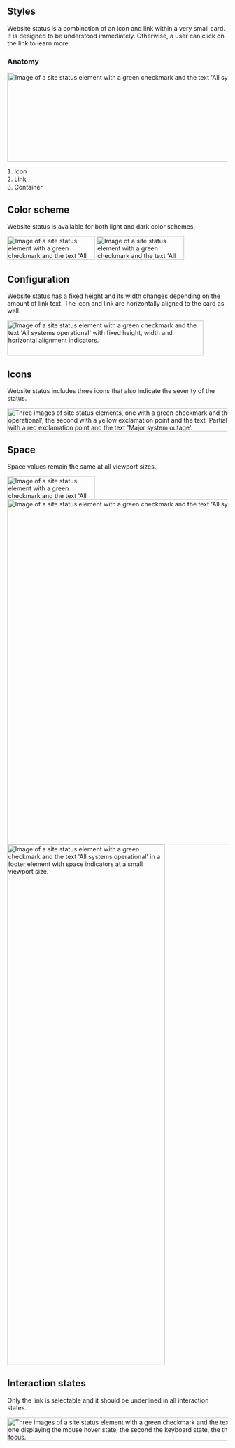 <style data-helmet>
  figure {
    margin: 0;
  }
  figcaption ol {
    font-size: var(--rh-font-size-body-text-sm, 0.875rem);
    font-weight: var(--rh-font-weight-body-text-regular, 400);
    line-height: var(--rh-line-height-heading, 1.3);
    padding-inline-start: var(--rh-space-lg, 16px);
  }
  figure .example {
    margin-bottom: var(--rh-space-lg, 16px);
  }

  figure .example + figcaption {
    margin-bottom: var(--rh-space-4xl, 64px);
  }

  .example {
    width: 100%;
  }

  .example + .example {
    margin-top: unset;
    margin-block-start: unset;
  }
</style>

## Styles

Website status is a combination of an icon and link within a very small card. It is designed to be understood immediately. Otherwise, a user can click on the link to learn more.

### Anatomy

<figure>
  <uxdot-example color-palette="darkest">
    <img src="../site-status-anatomy.svg"
        alt="Image of a site status element with a green checkmark and the text 'All systems operational'"
        width="1000"
        height="203">
  </uxdot-example>
  <figcaption>
    <ol>
      <li>Icon</li>
      <li>Link</li>
      <li>Container</li>
    </ol>
  </figcaption>
</figure>

## Color scheme

<a id="theme"></a>

Website status is available for both light and dark color schemes.

<div class="grid sm-two-columns">
  <uxdot-example color-palette="darkest" width-adjustment="200px">
    <img src="../site-status-theme.svg"
        alt="Image of a site status element with a green checkmark and the text 'All systems operational on a dark background'"
        width="200"
        height="53">
  </uxdot-example>

  <uxdot-example width-adjustment="200px">
    <img src="../site-status-theme.svg"
        alt="Image of a site status element with a green checkmark and the text 'All systems operational on a light background'"
        width="200"
        height="53">
  </uxdot-example>
</div>

## Configuration

Website status has a fixed height and its width changes depending on the amount of link text. The icon and link are horizontally aligned to the card as well.

<uxdot-example color-palette="darkest" width-adjustment="448px">
  <img src="../site-status-configuration.svg"
        alt="Image of a site status element with a green checkmark and the text 'All systems operational' with fixed height, width and horizontal alignment indicators."
        width="448"
        height="80">
</uxdot-example>

## Icons

Website status includes three icons that also indicate the severity of the status.

<uxdot-example color-palette="darkest" width-adjustment="707px">
  <img src="../site-status-icons.svg"
        alt="Three images of site status elements, one with a green checkmark and the text 'All systems operational', the second with a yellow exclamation point and the text 'Partial system outage', and the third with a red exclamation point and the text 'Major system outage'."
        width="707"
        height="53">
</uxdot-example>

## Space

Space values remain the same at all viewport sizes.

<uxdot-example color-palette="darkest" width-adjustment="200px">
  <img src="../site-status-space.svg"
        alt="Image of a site status element with a green checkmark and the text 'All systems operational' with space indicators."
        width="200"
        height="53">
</uxdot-example>

<uxdot-example variant="full" no-border alignment="left" width-adjustment="992px">
  <img src="../site-status-footer.svg"
        alt="Image of a site status element with a green checkmark and the text 'All systems operational' in a footer element with space indicators."
        width="992"
        height="789">
</uxdot-example>

<uxdot-example  variant="full" no-border alignment="left" width-adjustment="360px">
  <img src="../site-status-footer-mobile.svg"
        alt="Image of a site status element with a green checkmark and the text 'All systems operational' in a footer element with space indicators at a small viewport size."
        width="360"
        height="1191">
</uxdot-example>

<uxdot-spacer-tokens-table tokens="md, lg, 2xl, 3xl"></uxdot-spacer-tokens-table>

## Interaction states

Only the link is selectable and it should be underlined in all interaction states.

<uxdot-example color-palette="darkest" width-adjustment="728px">
  <img src="../site-status-interaction-states.svg"
        alt="Three images of a site status element with a green checkmark and the text 'All systems operational' first one displaying the mouse hover state, the second the keyboard state, the third a combination of hover and focus."
        width="728"
        height="53">
</uxdot-example>
